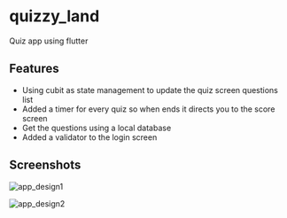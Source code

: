 # quizzy_land

Quiz app using flutter

## Features

- Using cubit as state management to update the quiz screen questions list
- Added a timer for every quiz so when ends it directs you to the score screen
- Get the questions using a local database
- Added a validator to the login screen

## Screenshots

![app_design1](https://github.com/shalabycr7/quizzy_land/assets/17945581/c08bdbad-e66e-44e4-8bb7-1ef6ab0643ed)

![app_design2](https://github.com/shalabycr7/quizzy_land/assets/17945581/e24c458a-f55a-4e79-9d27-6ad5cda395b4)
